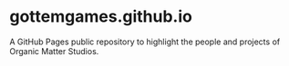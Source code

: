 # gottemgames.github.io
A GitHub Pages public repository to highlight the people and projects of Organic Matter Studios.
